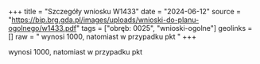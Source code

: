 +++
title = "Szczegóły wniosku W1433"
date = "2024-06-12"
source = "https://bip.brg.gda.pl/images/uploads/wnioski-do-planu-ogolnego/w1433.pdf"
tags = ["obręb: 0025", "wnioski-ogolne"]
geolinks = []
raw = " wynosi 1000, natomiast w przypadku pkt "
+++

 wynosi 1000, natomiast w przypadku pkt 


